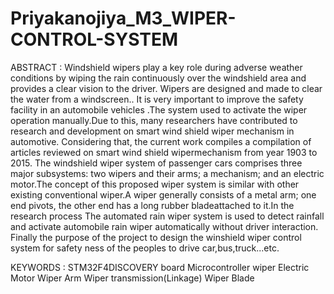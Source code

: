 # Priyakanojiya_M3_WIPER-CONTROL-SYSTEM


ABSTRACT : Windshield wipers play a key role during adverse weather conditions by wiping the rain continuously over the windshield area and provides a clear vision to the driver. Wipers are designed and made to clear the water from a windscreen.. It is very important to improve the safety facility in an automobile vehicles .The system used to activate the wiper operation manually.Due to this, many researchers have contributed to research and development on smart wind shield wiper mechanism in automotive. Considering that, the current work compiles a compilation of articles reviewed on smart wind shield wipermechanism from year 1903 to 2015. The windshield wiper system of passenger cars comprises three major subsystems: two wipers and their arms; a mechanism; and an electric motor.The concept of this proposed wiper system is similar with other existing conventional wiper.A wiper generally consists of a metal arm; one end pivots, the other end has a long rubber bladeattached to it.In the research process The automated rain wiper system is used to detect rainfall and activate automobile rain wiper automatically without driver interaction. Finally the purpose of the project to design the winshield wiper control system for safety ness of the peoples to drive car,bus,truck...etc.


KEYWORDS : 
STM32F4DISCOVERY board
Microcontroller
wiper Electric Motor
Wiper Arm
Wiper transmission(Linkage)
Wiper Blade
